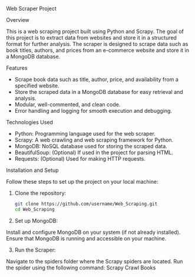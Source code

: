 Web Scraper Project

Overview

This is a web scraping project built using Python and Scrapy. The goal of this project is to extract data from websites and store it in a structured format for further analysis. The scraper is designed to scrape data such as book titles, authors, and prices from an e-commerce website and store it in a MongoDB database.

Features

- Scrape book data such as title, author, price, and availability from a specified website.
- Store the scraped data in a MongoDB database for easy retrieval and analysis.
- Modular, well-commented, and clean code.
- Error handling and logging for smooth execution and debugging.

Technologies Used

- Python: Programming language used for the web scraper.
- Scrapy: A web crawling and web scraping framework for Python.
- MongoDB: NoSQL database used for storing the scraped data.
- BeautifulSoup: (Optional) If used in the project for parsing HTML.
- Requests: (Optional) Used for making HTTP requests.

 Installation and Setup

Follow these steps to set up the project on your local machine:

1. Clone the repository:
   ```bash
   git clone https://github.com/username/Web_Scraping.git
   cd Web_Scraping
2. Set up MongoDB:

Install and configure MongoDB on your system (if not already installed).
Ensure that MongoDB is running and accessible on your machine.

3. Run the Scraper:

Navigate to the spiders folder where the Scrapy spiders are located.
Run the spider using the following command:
Scrapy Crawl Books
